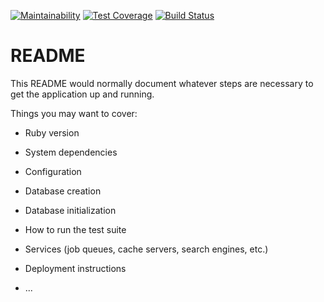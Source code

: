 [![Maintainability](https://api.codeclimate.com/v1/badges/9482a8f81bc80bc042a4/maintainability)](https://codeclimate.com/github/dwang733/bsfc/maintainability)
[![Test Coverage](https://api.codeclimate.com/v1/badges/9482a8f81bc80bc042a4/test_coverage)](https://codeclimate.com/github/dwang733/bsfc/test_coverage)
[![Build Status](https://travis-ci.com/dwang733/bsfc.svg?branch=master)](https://travis-ci.com/dwang733/bsfc)

# README

This README would normally document whatever steps are necessary to get the
application up and running.

Things you may want to cover:

* Ruby version

* System dependencies

* Configuration

* Database creation

* Database initialization

* How to run the test suite

* Services (job queues, cache servers, search engines, etc.)

* Deployment instructions

* ...

